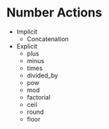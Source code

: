 # Number Actions

- Implicit
    - Concatenation
- Explicit
    - plus
    - minus
    - times
    - divided_by
    - pow
    - mod
    - factorial
    - ceil
    - round
    - floor
